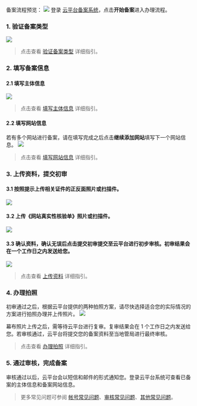 
备案流程预览：
![](http://imgcache.tce.fsphere.cn/image/mc.qcloudimg.com/static/img/63c6b49b6c53d9cf9ff4f155d7c24971/bb.jpg)
登录 [云平台备案系统](http://tce.fsphere.cn/product/ba)，点击**开始备案**进入办理流程。

### 1. 验证备案类型  
![](http://imgcache.tce.fsphere.cn/image/i.imgur.com/GFpvnkl.png)

>点击查看 [验证备案类型](http://tce.fsphere.cn/document/product/243/9544) 详细指引。

### 2. 填写备案信息
#### 2.1 填写主体信息 
![](http://imgcache.tce.fsphere.cn/image/i.imgur.com/lxTRmT5.jpg)

>点击查看 [填写主体信息](http://tce.fsphere.cn/document/product/243/9546) 详细指引。

#### 2.2 填写网站信息 
若有多个网站进行备案，请在填写完成之后点击**继续添加网站**填写下一个网站信息。
![](http://imgcache.tce.fsphere.cn/image/i.imgur.com/za5Hbas.jpg)

>点击查看 [填写网站信息](http://tce.fsphere.cn/document/product/243/9547) 详细指引。

### 3. 上传资料，提交初审 

#### 3.1 按照提示上传相关证件的正反面照片或扫描件。
![](http://imgcache.tce.fsphere.cn/image/mc.qcloudimg.com/static/img/f0b8851fa0810c0ec43f82c6d28aed1f/buhuo.jpg)

#### 3.2 上传《网站真实性核验单》照片或扫描件。
![](http://imgcache.tce.fsphere.cn/image/mc.qcloudimg.com/static/img/9bf4fbc9db44b9495acdf5dd3baf67a6/buhuo2.jpg)

#### 3.3 确认资料，确认无误后点击**提交初审**提交至云平台进行初步审核。初审结果会在一个工作日之内发送给您。
![](http://imgcache.tce.fsphere.cn/image/i.imgur.com/WNPefYY.jpg)

>点击查看 [上传资料](http://tce.fsphere.cn/document/product/243/9548) 详细指引。

### 4. 办理拍照 

初审通过之后，根据云平台提供的两种拍照方案，请尽快选择适合您的实际情况的方案进行拍照办理并上传照片。
![](http://imgcache.tce.fsphere.cn/image/mc.qcloudimg.com/static/img/f81b53b6a30adc01a16d9bd1b87eeaa2/7+%281%29.jpg)

幕布照片上传之后，需等待云平台进行复审。复审结果会在 1 个工作日之内发送给您。若审核通过，云平台将提交您的备案资料至当地管局进行最终审核。

>点击查看 [办理拍照](http://tce.fsphere.cn/document/product/243/9549) 详细指引。

### 5. 通过审核，完成备案

审核通过以后，云平台会以短信和邮件的形式通知您。登录云平台系统可查看已备案的主体信息和备案网站信息。

>更多常见问题可参阅 [帐号常见问题](http://tce.fsphere.cn/document/product/243/9584)、[审核常见问题](http://tce.fsphere.cn/document/product/243/9590)、[其他常见问题](http://tce.fsphere.cn/document/product/243/9591)。




